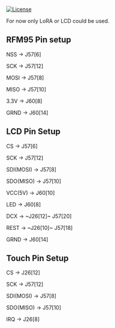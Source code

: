 [![License](https://img.shields.io/badge/License-BSD%203--Clause-blue.svg)](https://opensource.org/licenses/BSD-3-Clause)


For now only LoRA or LCD could be used. 

RFM95 Pin setup
---

NSS -> J57[6]

SCK -> J57[12]

MOSI -> J57[8]

MISO -> J57[10]

3.3V -> J60[8]

GRND -> J60[14]



LCD Pin Setup
---

CS -> J57[6]

SCK -> J57[12]

SDI(MOSI) -> J57[8]

SDO(MISO) -> J57[10]

VCC(5V) -> J60[10]

LED -> J60[8]

DCX -> ~J26[12]~ J57[20]

REST -> ~J26[10]~ J57[18]

GRND -> J60[14]


Touch Pin Setup
--- 

CS -> J26[12]

SCK -> J57[12]

SDI(MOSI) -> J57[8]

SDO(MISO) -> J57[10]

IRQ -> J26[8]